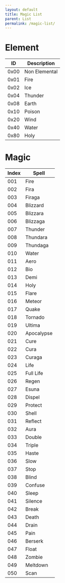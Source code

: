 ```yaml
---
layout: default
title: Magic List
parent: List
permalink: /magic-list/
---
```


# Element

| ID   | Description   |
|------|---------------|
| 0x00 | Non Elemental |
| 0x01 | Fire          |
| 0x02 | Ice           |
| 0x04 | Thunder       |
| 0x08 | Earth         |
| 0x10 | Poison        |
| 0x20 | Wind          |
| 0x40 | Water         |
| 0x80 | Holy          |

# Magic

| Index | Spell      |
|-------|------------|
| 001   | Fire       |
| 002   | Fira       |
| 003   | Firaga     |
| 004   | Blizzard   |
| 005   | Blizzara   |
| 006   | Blizzaga   |
| 007   | Thunder    |
| 008   | Thundara   |
| 009   | Thundaga   |
| 010   | Water      |
| 011   | Aero       |
| 012   | Bio        |
| 013   | Demi       |
| 014   | Holy       |
| 015   | Flare      |
| 016   | Meteor     |
| 017   | Quake      |
| 018   | Tornado    |
| 019   | Ultima     |
| 020   | Apocalypse |
| 021   | Cure       |
| 022   | Cura       |
| 023   | Curaga     |
| 024   | Life       |
| 025   | Full Life  |
| 026   | Regen      |
| 027   | Esuna      |
| 028   | Dispel     |
| 029   | Protect    |
| 030   | Shell      |
| 031   | Reflect    |
| 032   | Aura       |
| 033   | Double     |
| 034   | Triple     |
| 035   | Haste      |
| 036   | Slow       |
| 037   | Stop       |
| 038   | Blind      |
| 039   | Confuse    |
| 040   | Sleep      |
| 041   | Silence    |
| 042   | Break      |
| 043   | Death      |
| 044   | Drain      |
| 045   | Pain       |
| 046   | Berserk    |
| 047   | Float      |
| 048   | Zombie     |
| 049   | Meltdown   |
| 050   | Scan       |
